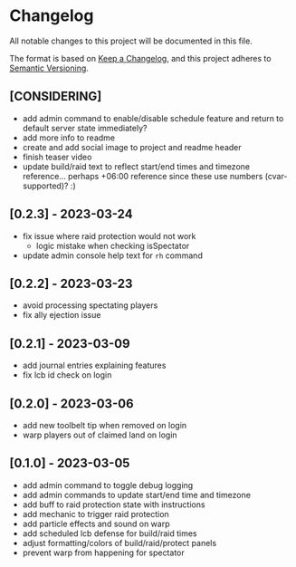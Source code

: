 # Changelog

All notable changes to this project will be documented in this file.

The format is based on [Keep a Changelog](https://keepachangelog.com/en/1.0.0/),
and this project adheres to [Semantic Versioning](https://semver.org/spec/v2.0.0.html).

## [CONSIDERING]

- add admin command to enable/disable schedule feature and return to default server state immediately?
- add more info to readme
- create and add social image to project and readme header
- finish teaser video
- update build/raid text to reflect start/end times and timezone reference... perhaps +06:00 reference since these use numbers (cvar-supported)? :)

## [0.2.3] - 2023-03-24

- fix issue where raid protection would not work
  - logic mistake when checking isSpectator
- update admin console help text for `rh` command

## [0.2.2] - 2023-03-23

- avoid processing spectating players
- fix ally ejection issue

## [0.2.1] - 2023-03-09

- add journal entries explaining features
- fix lcb id check on login

## [0.2.0] - 2023-03-06

- add new toolbelt tip when removed on login
- warp players out of claimed land on login

## [0.1.0] - 2023-03-05

- add admin command to toggle debug logging
- add admin commands to update start/end time and timezone
- add buff to raid protection state with instructions
- add mechanic to trigger raid protection
- add particle effects and sound on warp
- add scheduled lcb defense for build/raid times
- adjust formatting/colors of build/raid/protect panels
- prevent warp from happening for spectator

